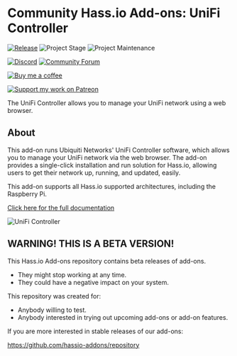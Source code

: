 # Community Hass.io Add-ons: UniFi Controller

[![Release][release-shield]][release] ![Project Stage][project-stage-shield] ![Project Maintenance][maintenance-shield]

[![Discord][discord-shield]][discord] [![Community Forum][forum-shield]][forum]

[![Buy me a coffee][buymeacoffee-shield]][buymeacoffee]

[![Support my work on Patreon][patreon-shield]][patreon]

The UniFi Controller allows you to manage your UniFi network
using a web browser.

## About

This add-on runs Ubiquiti Networks' UniFi Controller software, which allows
you to manage your UniFi network via the web browser. The add-on provides a
single-click installation and run solution for Hass.io, allowing users to get
their network up, running, and updated, easily.

This add-on supports all Hass.io supported architectures, including the
Raspberry Pi.

[Click here for the full documentation][docs]

![UniFi Controller][screenshot]

## WARNING! THIS IS A BETA VERSION!

This Hass.io Add-ons repository contains beta releases of add-ons.

- They might stop working at any time.
- They could have a negative impact on your system.

This repository was created for:

- Anybody willing to test.
- Anybody interested in trying out upcoming add-ons or add-on features.

If you are more interested in stable releases of our add-ons:

<https://github.com/hassio-addons/repository>

[buymeacoffee-shield]: https://www.buymeacoffee.com/assets/img/guidelines/download-assets-sm-2.svg
[buymeacoffee]: https://www.buymeacoffee.com/frenck
[discord-shield]: https://img.shields.io/discord/478094546522079232.svg
[discord]: https://discord.me/hassioaddons
[docs]: https://github.com/hassio-addons/addon-unifi/blob/v0.7.0/README.md
[forum-shield]: https://img.shields.io/badge/community-forum-brightgreen.svg
[forum]: https://community.home-assistant.io/t/community-hass-io-add-on-unifi-controller/56297?u=frenck
[maintenance-shield]: https://img.shields.io/maintenance/yes/2019.svg
[patreon-shield]: https://www.frenck.nl/images/patreon.png
[patreon]: https://www.patreon.com/frenck
[project-stage-shield]: https://img.shields.io/badge/project%20stage-experimental-yellow.svg
[release-shield]: https://img.shields.io/badge/version-v0.7.0-blue.svg
[release]: https://github.com/hassio-addons/addon-unifi/tree/v0.7.0
[screenshot]: https://github.com/hassio-addons/addon-unifi/raw/master/images/screenshot.jpg